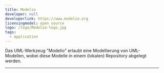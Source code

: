 ```yaml
---
title: Modelio
developer: null
developerlink: https://www.modelio.org
licensingmodel: open source
logo: /logo/Modelio-logo.jpg
tags:
  - application
---
```


Das UML-Werkzeug "Modelio" erlaubt eine Modellierung von UML-Modellen, wobei diese Modelle in einem (lokalen) Repository abgelegt werden.

---
